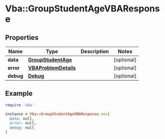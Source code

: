 # Vba::GroupStudentAgeVBAResponse

## Properties

| Name | Type | Description | Notes |
| ---- | ---- | ----------- | ----- |
| **data** | [**GroupStudentAge**](GroupStudentAge.md) |  | [optional] |
| **error** | [**VBAProblemDetails**](VBAProblemDetails.md) |  | [optional] |
| **debug** | [**Debug**](Debug.md) |  | [optional] |

## Example

```ruby
require 'vba'

instance = Vba::GroupStudentAgeVBAResponse.new(
  data: null,
  error: null,
  debug: null
)
```

